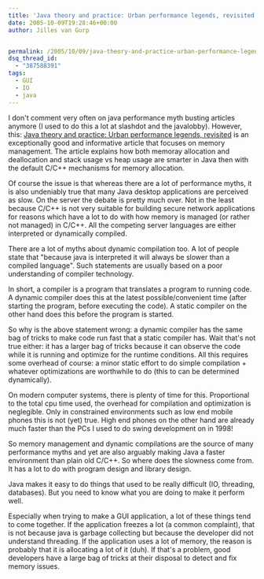 ```yaml
---
title: 'Java theory and practice: Urban performance legends, revisited'
date: 2005-10-09T19:28:46+00:00
author: Jilles van Gurp


permalink: /2005/10/09/java-theory-and-practice-urban-performance-legends-revisited/
dsq_thread_id:
  - "387588391"
tags:
  - GUI
  - IO
  - java
---
```

I don't comment very often on java performance myth busting articles anymore (I used to do this a lot at slashdot and the javalobby). However, this: [Java theory and practice: Urban performance legends, revisited](http://www-128.ibm.com/developerworks/java/library/j-jtp09275.html?ca=dgr-lnxw07JavaUrbanLegends) is an exceptionally good and informative article that focuses on memory management. The article explains how both memoray allocation and deallocation and stack usage vs heap usage are smarter in Java  then with the default C/C++ mechanisms for memory allocation. 

Of course the issue is that whereas there are a lot of performance myths, it is also undeniably true that many Java desktop applications are perceived as slow. On the server the debate is  pretty much over. Not in the least because C/C++ is not very suitable for building secure network applications for reasons which have a lot to do with how memory is managed (or rather not managed) in C/C++. All the competing server languages are either interpreted or dynamically compiled.

There are a lot of myths about dynamic compilation too. A lot of people state that "because java is interpreted it will always be slower than a compiled language". Such statements are usually based on a poor understanding of compiler technology. 

In short, a compiler is a program that translates a program to running code. A dynamic compiler does this at the latest possible/convenient time (after starting the program, before executing the code).  A static compiler on the other hand does this before the program is started.

So why is the above statement wrong: a dynamic compiler has the same bag of tricks to make code run fast that a static compiler has. Wait that's not true either: it has a larger bag of tricks because it can observe the code while it is running and optimize for the runtime conditions. All this requires some overhead of course: a minor static effort to do simple compilation + whatever optimizations are worthwhile to do (this to can be determined dynamically). 

On modern computer systems, there is plenty of time for this. Proportional to the total cpu time used, the overhead for compilation and optimization is neglegible. Only in constrained environments such as low end mobile phones this is not (yet) true. High end phones on the other hand are already much faster than the PCs I used to do swing development on in 1998!

So memory management and dynamic compilations are the source of many performance myths and yet are also arguably making Java a faster environment than plain old C/C++. So where does the slowness come from. It has a lot to do with program design and library design. 

Java makes it easy to do things that used to be really difficult (IO, threading, databases). But you need to know what you are doing to make it perform well. 

Especially when trying to make a GUI application, a lot of these things tend to come together. If the application freezes a lot (a common complaint), that is not because java is garbage collecting but because the developer did not understand threading. If the application uses a lot of memory, the reason is probably that it is allocating a lot of it (duh). If that's a problem, good developers have a large bag of tricks at their disposal to detect and fix memory issues.